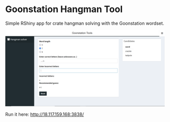 # Goonstation Hangman Tool
Simple RShiny app for crate hangman solving with the Goonstation wordset.
 
![alt text](https://github.com/E-Y-M/GoonstationTools/blob/main/Preview_Image.png)

Run it here: http://18.117.159.168:3838/
